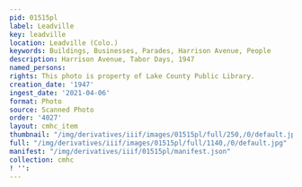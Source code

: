 ```yaml
---
pid: 01515pl
label: Leadville
key: leadville
location: Leadville (Colo.)
keywords: Buildings, Businesses, Parades, Harrison Avenue, People
description: Harrison Avenue, Tabor Days, 1947
named_persons: 
rights: This photo is property of Lake County Public Library.
creation_date: '1947'
ingest_date: '2021-04-06'
format: Photo
source: Scanned Photo
order: '4027'
layout: cmhc_item
thumbnail: "/img/derivatives/iiif/images/01515pl/full/250,/0/default.jpg"
full: "/img/derivatives/iiif/images/01515pl/full/1140,/0/default.jpg"
manifest: "/img/derivatives/iiif/01515pl/manifest.json"
collection: cmhc
! '': 
---
```

